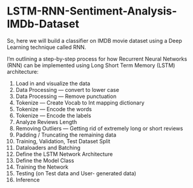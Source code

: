 # LSTM-RNN-Sentiment-Analysis-IMDb-Dataset

So, here we will build a classifier on IMDB movie dataset using a Deep Learning technique called RNN.

I’m outlining a step-by-step process for how Recurrent Neural Networks (RNN) can be implemented using Long Short Term Memory (LSTM) architecture:

1. Load in and visualize the data
2. Data Processing — convert to lower case
3. Data Processing — Remove punctuation
4. Tokenize — Create Vocab to Int mapping dictionary
5. Tokenize — Encode the words
6. Tokenize — Encode the labels
7. Analyze Reviews Length
8. Removing Outliers — Getting rid of extremely long or short reviews
9. Padding / Truncating the remaining data
10. Training, Validation, Test Dataset Split
11. Dataloaders and Batching
12. Define the LSTM Network Architecture
13. Define the Model Class
14. Training the Network
15. Testing (on Test data and User- generated data)
16. Inference
